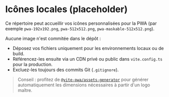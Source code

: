 # Icônes locales (placeholder)

Ce répertoire peut accueillir vos icônes personnalisées pour la PWA (par exemple `pwa-192x192.png`, `pwa-512x512.png`, `pwa-maskable-512x512.png`).

Aucune image n'est commitée dans le dépôt :

- Déposez vos fichiers uniquement pour les environnements locaux ou de build.
- Référencez-les ensuite via un CDN privé ou public dans `vite.config.ts` pour la production.
- Excluez-les toujours des commits Git (`.gitignore`).

> Conseil : profitez de [`@vite-pwa/assets-generator`](https://github.com/vite-pwa/vite-plugin-pwa/tree/main/packages/assets-generator) pour générer automatiquement les dimensions nécessaires à partir d'un logo maître.
